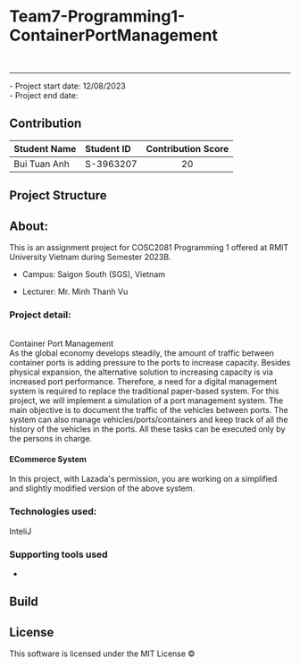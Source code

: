 # Team7-Programming1-ContainerPortManagement


<br />
<hr>
- Project start date: 12/08/2023
<br />
- Project end date: 

## Contribution

| Student Name      | Student ID | Contribution Score |
| :---------------- | :--------- | :----------------: |
| Bui Tuan Anh      | S-3963207  |         20         |


## Project Structure






## About:
This is an assignment project for COSC2081 Programming 1 offered at RMIT University Vietnam during Semester 2023B.

- Campus: Saigon South (SGS), Vietnam

- Lecturer: Mr. Minh Thanh Vu

### Project detail: 
</br>
Container Port Management
</br>
As the global economy develops steadily, the amount of traffic between container ports is adding
pressure to the ports to increase capacity. Besides physical expansion, the alternative solution to
increasing capacity is via increased port performance. Therefore, a need for a digital management
system is required to replace the traditional paper-based system.
For this project, we will implement a simulation of a port management system. The main objective
is to document the traffic of the vehicles between ports. The system can also manage
vehicles/ports/containers and keep track of all the history of the vehicles in the ports. All these
tasks can be executed only by the persons in charge.

#### ECommerce System

In this project, with Lazada's permission, you are working on a simplified and slightly modified version of the above system.

### Technologies used:

InteliJ

### Supporting tools used

- 


## Build


## License

This software is licensed under the MIT License ©

